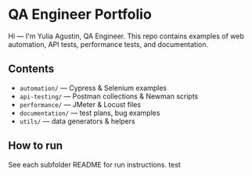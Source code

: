 # QA Engineer Portfolio

Hi — I'm Yulia Agustin, QA Engineer. This repo contains examples of web automation, API tests, performance tests, and documentation.

## Contents
- `automation/` — Cypress & Selenium examples
- `api-testing/` — Postman collections & Newman scripts
- `performance/` — JMeter & Locust files
- `documentation/` — test plans, bug examples
- `utils/` — data generators & helpers

## How to run
See each subfolder README for run instructions.
test